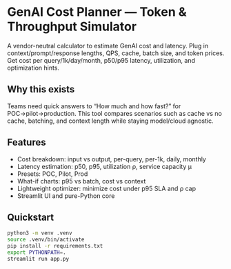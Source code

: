 # GenAI Cost Planner — Token & Throughput Simulator

A vendor-neutral calculator to estimate GenAI cost and latency. Plug in context/prompt/response lengths, QPS, cache, batch size, and token prices. Get cost per query/1k/day/month, p50/p95 latency, utilization, and optimization hints.

## Why this exists
Teams need quick answers to “How much and how fast?” for POC→pilot→production. This tool compares scenarios such as cache vs no cache, batching, and context length while staying model/cloud agnostic.

## Features
- Cost breakdown: input vs output, per-query, per-1k, daily, monthly
- Latency estimation: p50, p95, utilization ρ, service capacity μ
- Presets: POC, Pilot, Prod
- What-if charts: p95 vs batch, cost vs context
- Lightweight optimizer: minimize cost under p95 SLA and ρ cap
- Streamlit UI and pure-Python core

## Quickstart
```bash
python3 -m venv .venv
source .venv/bin/activate
pip install -r requirements.txt
export PYTHONPATH=.
streamlit run app.py
